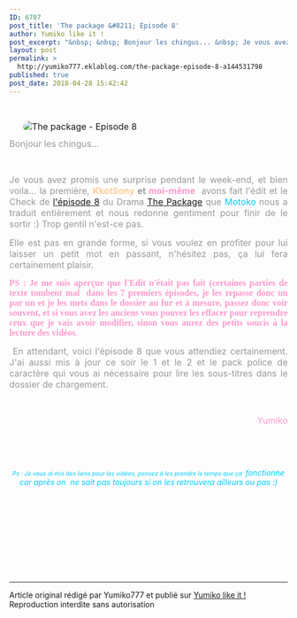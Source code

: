 ```yaml
---
ID: 6707
post_title: 'The package &#8211; Episode 8'
author: Yumiko like it !
post_excerpt: "&nbsp; &nbsp; Bonjour les chingus... &nbsp; Je vous avez promis une surprise pendant le week-end, et bien voila... la premi&egrave;re, KkotSony &nbsp;et moi-m&ecirc;me &nbsp; &nbsp;avons fait l'&eacute;dit et le Check de l'&eacute;pisode 8 &nbsp;du Drama The Package &nbsp;que Motoko nous a traduit enti&egrave;rement et nous redonne gentiment pour finir de le..."
layout: post
permalink: >
  http://yumiko777.eklablog.com/the-package-episode-8-a144531798
published: true
post_date: 2018-04-28 15:42:42
---
```

<p>&nbsp;</p>
<p><span style="font-size: 12pt; color: #999999;"><a href="http://ekladata.com/6WUmEuDj3ppbtMfnheE_F8ZswFk.jpg"><img style="float: left; padding-right: 5px; margin-right: 25px; margin-left: 25px; border-radius: 25px;" src="https://united-subs.dearclouds.com/wp-content/uploads/2018/05/ddbbf421f29db581025f99b630811bf0.jpg" alt="The package - Episode 8"/></a></span></p>
<p>&nbsp;</p>
<p style="text-align: justify;"><span style="font-size: 12pt; color: #999999;">Bonjour les chingus...</span></p>
<p style="text-align: justify;">&nbsp;</p>
<p style="text-align: justify;"><span style="caret-color: #999999; color: #999999; font-size: 16px; text-align: justify;">Je vous avez promis une surprise pendant le week-end, et bien voila... la premi&egrave;re, <strong><span style="color: #ffcc99;">KkotSony</span>&nbsp;et <span style="color: #ff99cc;">moi-m&ecirc;me</span>&nbsp;</strong>&nbsp;avons fait l'&eacute;dit et le Check de <a href="http://yumiko777.eklablog.com/drama-the-package-p1347174">l'&eacute;pisode 8</a>&nbsp;du Drama <a href="http://yumiko777.eklablog.com/drama-the-package-p1347174">The Package</a>&nbsp;que <span style="color: #00ccff;">Motoko</span> nous a traduit enti&egrave;rement et nous redonne gentiment pour finir de le sortir :) Trop gentil n'est-ce pas.</span></p>
<p style="text-align: justify;"><span style="caret-color: #999999; color: #999999; font-size: 16px; text-align: justify;">Elle est pas en grande forme, si vous voulez en profiter pour lui laisser un petit mot en passant, n'h&eacute;sitez pas, &ccedil;a lui fera certainement plaisir.</span></p>
<p style="text-align: justify;"><span style="caret-color: #999999; color: #999999; font-size: 16px; text-align: justify;"><strong style="box-sizing: content-box; caret-color: #d5d4d7; color: #d5d4d7; font-family: 'Palatino Linotype', 'Book Antiqua', Palatino, serif; font-size: 14px;"><span style="box-sizing: content-box; color: #ff99cc;"><span style="font-size: 12pt;">PS : Je me suis aper&ccedil;ue que l'Edit n'&eacute;tait pas fait (certaines parties de texte tombent mal &nbsp;dans les 7 premiers &eacute;pisodes, je les repasse donc un par un et je les mets dans le dossier au fur et &agrave; mesure, passez donc voir souvent, et si vous avez les anciens vous pouvez les effacer pour reprendre ceux que je vais avoir modifier, sinon vous aurez des petits soucis &agrave; la lecture des vid&eacute;os</span>.</span></strong></span></p>
<p style="text-align: justify;"><span style="caret-color: #999999; color: #999999; font-size: 16px; text-align: justify;">&nbsp;En attendant, voici l'&eacute;pisode 8 que vous attendiez certainement. J'ai aussi mis &agrave; jour ce soir le 1 et le 2 et le pack police de caract&egrave;re qui vous ai n&eacute;cessaire pour lire les sous-titres dans le dossier de chargement.</span></p>
<p style="text-align: right;">&nbsp;</p>
<p style="text-align: right;"><span style="caret-color: #999999; color: #ff99cc; font-size: 16px; text-align: justify;">Yumiko</span></p>
<p style="text-align: right;">&nbsp;</p>
<p style="text-align: right;">&nbsp;</p>
<p style="text-align: center;"><span style="color: #00ccff;"><span style="font-size: 8pt;"><em><span style="caret-color: #999999; text-align: justify;">Ps : Je vous ai mis des liens pour les vid&eacute;os, pensez &agrave; les prendre le temps que &ccedil;a &nbsp;</span></em></span><em><span style="caret-color: #999999; text-align: justify;">fonctionne car apr&egrave;s on &nbsp;ne sait pas toujours si on les retrouvera ailleurs ou pas :)</span></em></span></p>
<p style="text-align: center;">&nbsp;</p>
<p style="text-align: center;">&nbsp;</p>
<p style="text-align: center;">&nbsp;</p><br /><br /><br /><hr />Article original rédigé par Yumiko777 et publié sur <a href="http://yumiko777.eklablog.com/">Yumiko like it !</a> <br /> Reproduction interdite sans autorisation
